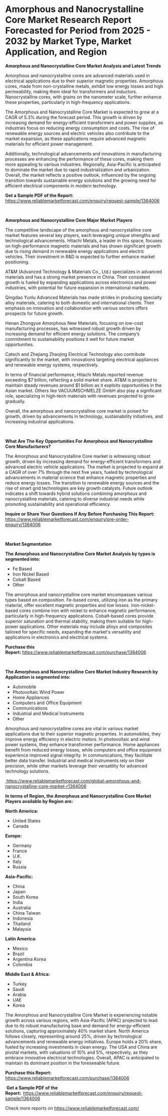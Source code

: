 <p><h1>Amorphous and Nanocrystalline Core Market Research Report Forecasted for Period from 2025 -  2032 by Market Type, Market Application, and Region</h1></p><p><strong>Amorphous and Nanocrystalline Core Market Analysis and Latest Trends</strong></p>
<p><p>Amorphous and nanocrystalline cores are advanced materials used in electrical applications due to their superior magnetic properties. Amorphous cores, made from non-crystalline metals, exhibit low energy losses and high permeability, making them ideal for transformers and inductors. Nanocrystalline cores, with grains on the nanometer scale, further enhance these properties, particularly in high-frequency applications.</p><p>The Amorphous and Nanocrystalline Core Market is expected to grow at a CAGR of 5.3% during the forecast period. This growth is driven by increasing demand for energy-efficient transformers and power supplies, as industries focus on reducing energy consumption and costs. The rise of renewable energy sources and electric vehicles also contribute to the market expansion, as these applications require advanced magnetic materials for efficient power management.</p><p>Additionally, technological advancements and innovations in manufacturing processes are enhancing the performance of these cores, making them more appealing to various industries. Regionally, Asia-Pacific is anticipated to dominate the market due to rapid industrialization and urbanization. Overall, the market reflects a positive outlook, influenced by the ongoing transition towards sustainable energy solutions and the growing need for efficient electrical components in modern technology.</p></p>
<p><strong>Get a Sample PDF of the Report:&nbsp;</strong> <a href="https://www.reliablemarketforecast.com/enquiry/request-sample/1364006?utm_campaign=3574&utm_medium=2&utm_source=Github&utm_content=ia&utm_term=03042025&utm_id=amorphous-and-nanocrystalline-core">https://www.reliablemarketforecast.com/enquiry/request-sample/1364006</a></p>
<p>&nbsp;</p>
<p><strong>Amorphous and Nanocrystalline Core Major Market Players</strong></p>
<p><p>The competitive landscape of the amorphous and nanocrystalline core market features several key players, each leveraging unique strengths and technological advancements. Hitachi Metals, a leader in this space, focuses on high-performance magnetic materials and has shown significant growth due to rising demand in renewable energy applications and electric vehicles. Their investment in R&D is expected to further enhance market positioning.</p><p>AT&M (Advanced Technology & Materials Co., Ltd.) specializes in advanced materials and has a strong market presence in China. Their consistent growth is fueled by expanding applications across electronics and power industries, with potential for future expansion in international markets.</p><p>Qingdao Yunlu Advanced Materials has made strides in producing specialty alloy materials, catering to both domestic and international clients. Their emphasis on innovation and collaboration with various sectors offers prospects for future growth.</p><p>Henan Zhongyue Amorphous New Materials, focusing on low-cost manufacturing processes, has witnessed robust growth driven by increasing demand for efficient energy solutions. The company’s commitment to sustainability positions it well for future market opportunities.</p><p>Catech and Zhejiang Zhaojing Electrical Technology also contribute significantly to the market, with innovations targeting electrical appliances and renewable energy systems, respectively.</p><p>In terms of financial performance, Hitachi Metals reported revenue exceeding $7 billion, reflecting a solid market share. AT&M is projected to maintain steady revenues around $1 billion as it exploits opportunities in the Asian market. Others like VACUUMSCHMELZE GmbH also play a significant role, specializing in high-tech materials with revenues projected to grow gradually.</p><p>Overall, the amorphous and nanocrystalline core market is poised for growth, driven by advancements in technology, sustainability initiatives, and increasing industrial applications.</p></p>
<p>&nbsp;</p>
<p><strong>What Are The Key Opportunities For Amorphous and Nanocrystalline Core Manufacturers?</strong></p>
<p><p>The Amorphous and Nanocrystalline Core market is witnessing robust growth, driven by increasing demand for energy-efficient transformers and advanced electric vehicle applications. The market is projected to expand at a CAGR of over 7% through the next five years, fueled by technological advancements in material science that enhance magnetic properties and reduce energy losses. The transition to renewable energy sources and the rise of smart grid technologies are key growth catalysts. Future outlook indicates a shift towards hybrid solutions combining amorphous and nanocrystalline materials, catering to diverse industrial needs while promoting sustainability and operational efficiency.</p></p>
<p><strong>Inquire or Share Your Questions If Any Before Purchasing This Report:</strong> <a href="https://www.reliablemarketforecast.com/enquiry/pre-order-enquiry/1364006?utm_campaign=3574&utm_medium=2&utm_source=Github&utm_content=ia&utm_term=03042025&utm_id=amorphous-and-nanocrystalline-core">https://www.reliablemarketforecast.com/enquiry/pre-order-enquiry/1364006</a></p>
<p>&nbsp;</p>
<p><strong>Market Segmentation</strong></p>
<p><strong>The Amorphous and Nanocrystalline Core Market Analysis by types is segmented into:</strong></p>
<p><ul><li>Fe Based</li><li>Iron Nickel Based</li><li>Cobalt Based</li><li>Other</li></ul></p>
<p><p>The amorphous and nanocrystalline core market encompasses various types based on composition. Fe-based cores, utilizing iron as the primary material, offer excellent magnetic properties and low losses. Iron-nickel-based cores combine iron with nickel to enhance magnetic performance, particularly in high-frequency applications. Cobalt-based cores provide superior saturation and thermal stability, making them suitable for high-power applications. Other materials may include alloys and composites tailored for specific needs, expanding the market's versatility and applications in electronics and electrical systems.</p></p>
<p><strong>Purchase this Report:&nbsp;</strong><a href="https://www.reliablemarketforecast.com/purchase/1364006?utm_campaign=3574&utm_medium=2&utm_source=Github&utm_content=ia&utm_term=03042025&utm_id=amorphous-and-nanocrystalline-core">https://www.reliablemarketforecast.com/purchase/1364006</a></p>
<p>&nbsp;</p>
<p><strong>The Amorphous and Nanocrystalline Core Market Industry Research by Application is segmented into:</strong></p>
<p><ul><li>Automobile</li><li>Photovoltaic Wind Power</li><li>Home Appliances</li><li>Computers and Office Equipment</li><li>Communications</li><li>Industrial and Medical Instruments</li><li>Other</li></ul></p>
<p><p>Amorphous and nanocrystalline cores are vital in various market applications due to their superior magnetic properties. In automobiles, they improve energy efficiency in electric motors. In photovoltaic and wind power systems, they enhance transformer performance. Home appliances benefit from reduced energy losses, while computers and office equipment experience improved signal integrity. In communications, they facilitate better data transfer. Industrial and medical instruments rely on their precision, while other markets leverage their versatility for advanced technology solutions.</p></p>
<p><a href="https://www.reliablemarketforecast.com/global-amorphous-and-nanocrystalline-core-market-r1364006?utm_campaign=3574&utm_medium=2&utm_source=Github&utm_content=ia&utm_term=03042025&utm_id=amorphous-and-nanocrystalline-core">&nbsp;https://www.reliablemarketforecast.com/global-amorphous-and-nanocrystalline-core-market-r1364006</a></p>
<p><strong>In terms of Region, the Amorphous and Nanocrystalline Core Market Players available by Region are:</strong></p>
<p>
    <p> <strong> North America: </strong>
        <ul>
            <li>United States</li>
            <li>Canada</li>
        </ul>
        </p> 
    <p> <strong> Europe: </strong>
        <ul>
            <li>Germany</li>
            <li>France</li>
            <li>U.K.</li>
            <li>Italy</li>
            <li>Russia</li>
        </ul>
        </p> 
    <p> <strong> Asia-Pacific: </strong>
        <ul>
            <li>China</li>
            <li>Japan</li>
            <li>South Korea</li>
            <li>India</li>
            <li>Australia</li>
            <li>China Taiwan</li>
            <li>Indonesia</li>
            <li>Thailand</li>
            <li>Malaysia</li>
        </ul>
        </p> 
    <p> <strong> Latin America: </strong>
        <ul>
            <li>Mexico</li>
            <li>Brazil</li>
            <li>Argentina Korea</li>
            <li>Colombia</li>
        </ul>
        </p> 
    <p> <strong> Middle East & Africa: </strong>
        <ul>
            <li>Turkey</li>
            <li>Saudi</li>
            <li>Arabia</li>
            <li>UAE</li>
            <li>Korea</li>
        </ul>
    </p>
    </p>
<p><p>The Amorphous and Nanocrystalline Core Market is experiencing notable growth across various regions, with Asia-Pacific (APAC) projected to lead due to its robust manufacturing base and demand for energy-efficient solutions, capturing approximately 40% market share. North America follows closely, representing around 25%, driven by technological advancements and renewable energy initiatives. Europe holds a 20% share, fueled by increasing investments in clean energy. The USA and China are pivotal markets, with valuations of 10% and 5%, respectively, as they embrace innovative electrical technologies. Overall, APAC is anticipated to maintain its dominant position in the foreseeable future.</p></p>
<p><strong>Purchase this Report: </strong><a href="https://www.reliablemarketforecast.com/purchase/1364006?utm_campaign=3574&utm_medium=2&utm_source=Github&utm_content=ia&utm_term=03042025&utm_id=amorphous-and-nanocrystalline-core">https://www.reliablemarketforecast.com/purchase/1364006</a></p>
<p>&nbsp;<strong>Get a Sample PDF of the Report:&nbsp;&nbsp;</strong><a href="https://www.reliablemarketforecast.com/enquiry/request-sample/1364006?utm_campaign=3574&utm_medium=2&utm_source=Github&utm_content=ia&utm_term=03042025&utm_id=amorphous-and-nanocrystalline-core">https://www.reliablemarketforecast.com/enquiry/request-sample/1364006</a></p>
<p><strong></strong></p>
<p>Check more reports on <a href="https://www.reliablemarketforecast.com/?utm_campaign=3574&utm_medium=2&utm_source=Github&utm_content=ia&utm_term=03042025&utm_id=amorphous-and-nanocrystalline-core">https://www.reliablemarketforecast.com/</a></p>